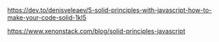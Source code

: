 https://dev.to/denisveleaev/5-solid-principles-with-javascript-how-to-make-your-code-solid-1kl5

https://www.xenonstack.com/blog/solid-principles-javascript